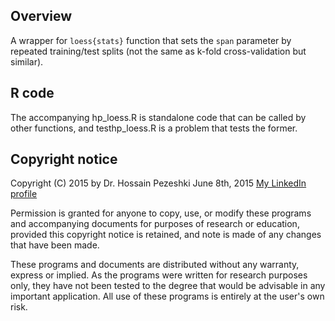 ## Overview
A wrapper for `loess{stats}` function that sets the `span` parameter by
repeated training/test splits (not the same as k-fold cross-validation
but similar).

## R code
The accompanying hp_loess.R is standalone code that can be called
by other functions, and testhp_loess.R is a problem that tests the former.

## Copyright notice 
Copyright (C) 2015 by Dr. Hossain Pezeshki June 8th, 2015
[My LinkedIn profile](https://ca.linkedin.com/pub/hossain-pezeshki/0/778/395)

Permission is granted for anyone to copy, use, or modify these
programs and accompanying documents for purposes of research or
education, provided this copyright notice is retained, and note is
made of any changes that have been made.
 
These programs and documents are distributed without any warranty,
express or implied.  As the programs were written for research
purposes only, they have not been tested to the degree that would be
advisable in any important application.  All use of these programs is
entirely at the user's own risk.

